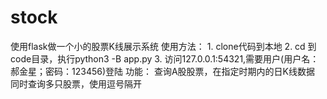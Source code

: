 # stock
使用flask做一个小的股票K线展示系统
使用方法：
    1. clone代码到本地
    2. cd 到code目录，执行python3 -B app.py
    3. 访问127.0.0.1:54321,需要用户(用户名：郝金星；密码：123456)登陆
功能：
    查询A股股票，在指定时期内的日K线数据
    同时查询多只股票，使用逗号隔开
